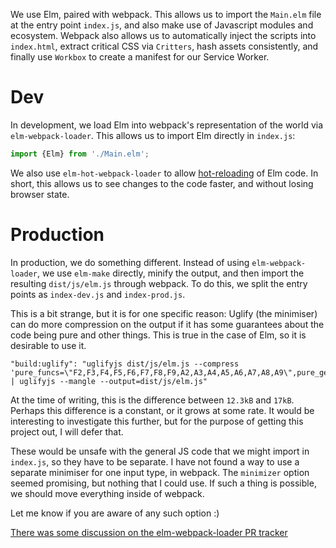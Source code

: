 We use Elm, paired with webpack.
This allows us to import the `Main.elm` file at the entry point `index.js`, and also make use of Javascript modules and ecosystem.
Webpack also allows us to automatically inject the scripts into `index.html`, extract critical CSS via `Critters`, hash assets consistently, and finally use `Workbox` to create a manifest for our Service Worker.

# Dev

In development, we load Elm into webpack's representation of the world via `elm-webpack-loader`.
This allows us to import Elm directly in `index.js`:

```js
import {Elm} from './Main.elm';
```

We also use `elm-hot-webpack-loader` to allow [hot-reloading]() of Elm code.
In short, this allows us to see changes to the code faster, and without losing browser state.

# Production

In production, we do something different.
Instead of using `elm-webpack-loader`, we use `elm-make` directly, minify the output, and then import the resulting `dist/js/elm.js` through webpack.
To do this, we split the entry points as `index-dev.js` and `index-prod.js`.

This is a bit strange, but it is for one specific reason:
Uglify (the minimiser) can do more compression on the output if it has some guarantees about the code being pure and other things. This is true in the case of Elm, so it is desirable to use it.

```
"build:uglify": "uglifyjs dist/js/elm.js --compress 'pure_funcs=\"F2,F3,F4,F5,F6,F7,F8,F9,A2,A3,A4,A5,A6,A7,A8,A9\",pure_getters,keep_fargs=false,unsafe_comps,unsafe' | uglifyjs --mangle --output=dist/js/elm.js"
```

At the time of writing, this is the difference between `12.3kB` and `17kB`.
Perhaps this difference is a constant, or it grows at some rate.
It would be interesting to investigate this further, but for the purpose of getting this project out, I will defer that.

These would be unsafe with the general JS code that we might import in `index.js`, so they have to be separate.
I have not found a way to use a separate minimiser for one input type, in webpack.
The `minimizer` option seemed promising, but nothing that I could use.
If such a thing is possible, we should move everything inside of webpack.

Let me know if you are aware of any such option :)

[There was some discussion on the elm-webpack-loader PR tracker](https://github.com/elm-community/elm-webpack-loader/pull/142#issuecomment-416568288)
